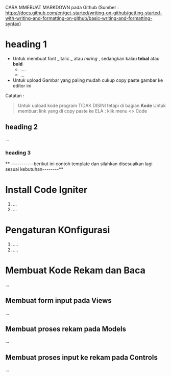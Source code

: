 CARA MMEBUAT MARKDOWN pada Github
(Sumber : https://docs.github.com/en/get-started/writing-on-github/getting-started-with-writing-and-formatting-on-github/basic-writing-and-formatting-syntax)



# heading 1 

- Untuk membuat  font _italic _ atau *miring* , sedangkan kalau **tebal** atau  **bold**
  - ....
  - ...
- Untuk upload Gambar yang paling mudah cukup copy paste gambar ke editor ini

Catatan :
  > Untuk upload kode program TIDAK DISINI tetapi di bagian **Kode**
  > Untuk membuat link yang di copy paste ke ELA : klik menu <> Code     

## heading 2
...
### heading 3
** -----------berikut ini contoh template dan silahkan disesuaikan lagi sesuai kebutuhan--------**
# Install Code Igniter
1. ...
2. ...

# Pengaturan KOnfigurasi
1. ....
2. ....
 

# Membuat Kode Rekam dan Baca
...
## Membuat form input pada Views
...
## Membuat proses rekam pada Models
...
## Membuat proses input ke rekam pada Controls
...
